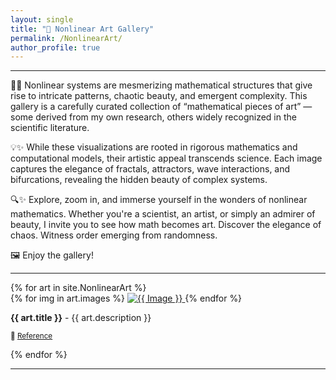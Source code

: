 ```yaml
---
layout: single
title: "🎨 Nonlinear Art Gallery"
permalink: /NonlinearArt/
author_profile: true
---
```


---

🔬✨ Nonlinear systems are mesmerizing mathematical structures that give rise to intricate patterns, chaotic beauty, and emergent complexity. This gallery is a carefully curated collection of “mathematical pieces of art” — some derived from my own research, others widely recognized in the scientific literature.

💡✨ While these visualizations are rooted in rigorous mathematics and computational models, their artistic appeal transcends science. Each image captures the elegance of fractals, attractors, wave interactions, and bifurcations, revealing the hidden beauty of complex systems.

🔍✨ Explore, zoom in, and immerse yourself in the wonders of nonlinear mathematics. Whether you're a scientist, an artist, or simply an admirer of beauty, I invite you to see how math becomes art. Discover the elegance of chaos. Witness order emerging from randomness.

🖼️ Enjoy the gallery!

---

<div class="gallery-container">
  {% for art in site.NonlinearArt %}
  <div class="gallery-item">
    {% for img in art.images %}
    <a href="{{ img }}" data-lightbox="{{ art.title }}" data-title="{{ art.title }}">
      <img src="{{ img }}" alt="{{ Image }}">
    </a>
    {% endfor %}
    <p><strong>{{ art.title }}</strong> - {{ art.description }}</p>
    <p><small>📖 <a href="{{ art.reference }}" target="_blank">Reference</a></small></p>
  </div>
  {% endfor %}
</div>


---


